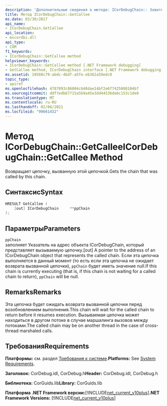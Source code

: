 ```yaml
---
description: 'Дополнительные сведения о методе: ICorDebugChain:: Зовите.'
title: Метод ICorDebugChain::GetCallee
ms.date: 03/30/2017
api_name:
- ICorDebugChain.GetCallee
api_location:
- mscordbi.dll
api_type:
- COM
f1_keywords:
- ICorDebugChain::GetCallee method
helpviewer_keywords:
- ICorDebugChain::GetCallee method [.NET Framework debugging]
- GetCallee method, ICorDebugChain interface [.NET Framework debugging]
ms.assetid: 19560c79-abdc-4bdf-a5fe-eb362a59edc0
topic_type:
- apiref
ms.openlocfilehash: 4787893c86804c648dae14bf2e6f7425808104b7
ms.sourcegitcommit: ddf7edb67715a5b9a45e3dd44536dabc153c1de0
ms.translationtype: MT
ms.contentlocale: ru-RU
ms.lasthandoff: 02/06/2021
ms.locfileid: "99661432"
---
```

# <a name="icordebugchaingetcallee-method"></a><span data-ttu-id="ed278-103">Метод ICorDebugChain::GetCallee</span><span class="sxs-lookup"><span data-stu-id="ed278-103">ICorDebugChain::GetCallee Method</span></span>

<span data-ttu-id="ed278-104">Возвращает цепочку, вызванную этой цепочкой.</span><span class="sxs-lookup"><span data-stu-id="ed278-104">Gets the chain that was called by this chain.</span></span>  
  
## <a name="syntax"></a><span data-ttu-id="ed278-105">Синтаксис</span><span class="sxs-lookup"><span data-stu-id="ed278-105">Syntax</span></span>  
  
```cpp  
HRESULT GetCallee (  
    [out] ICorDebugChain     **ppChain  
);  
```  
  
## <a name="parameters"></a><span data-ttu-id="ed278-106">Параметры</span><span class="sxs-lookup"><span data-stu-id="ed278-106">Parameters</span></span>  

 `ppChain`  
 <span data-ttu-id="ed278-107">заполняет Указатель на адрес объекта ICorDebugChain, который представляет вызываемую цепочку.</span><span class="sxs-lookup"><span data-stu-id="ed278-107">[out] A pointer to the address of an ICorDebugChain object that represents the called chain.</span></span> <span data-ttu-id="ed278-108">Если эта цепочка выполняется в данный момент (то есть если эта цепочка не ожидает возврата вызванной цепочки), `ppChain` будет иметь значение null.</span><span class="sxs-lookup"><span data-stu-id="ed278-108">If this chain is currently executing (that is, if this chain is not waiting for a called chain to return), `ppChain` will be null.</span></span>  
  
## <a name="remarks"></a><span data-ttu-id="ed278-109">Remarks</span><span class="sxs-lookup"><span data-stu-id="ed278-109">Remarks</span></span>  

 <span data-ttu-id="ed278-110">Эта цепочка будет ожидать возврата вызванной цепочки перед возобновлением выполнения.</span><span class="sxs-lookup"><span data-stu-id="ed278-110">This chain will wait for the called chain to return before it resumes execution.</span></span> <span data-ttu-id="ed278-111">Вызываемая цепочка может находиться в другом потоке в случае маршалинга вызовов между потоками.</span><span class="sxs-lookup"><span data-stu-id="ed278-111">The called chain may be on another thread in the case of cross-thread marshaled calls.</span></span>  
  
## <a name="requirements"></a><span data-ttu-id="ed278-112">Требования</span><span class="sxs-lookup"><span data-stu-id="ed278-112">Requirements</span></span>  

 <span data-ttu-id="ed278-113">**Платформы:** см. раздел [Требования к системе](../../get-started/system-requirements.md).</span><span class="sxs-lookup"><span data-stu-id="ed278-113">**Platforms:** See [System Requirements](../../get-started/system-requirements.md).</span></span>  
  
 <span data-ttu-id="ed278-114">**Заголовок:** CorDebug.idl, CorDebug.h</span><span class="sxs-lookup"><span data-stu-id="ed278-114">**Header:** CorDebug.idl, CorDebug.h</span></span>  
  
 <span data-ttu-id="ed278-115">**Библиотека:** CorGuids.lib</span><span class="sxs-lookup"><span data-stu-id="ed278-115">**Library:** CorGuids.lib</span></span>  
  
 <span data-ttu-id="ed278-116">**Платформа .NET Framework версии:**[!INCLUDE[net_current_v10plus](../../../../includes/net-current-v10plus-md.md)]</span><span class="sxs-lookup"><span data-stu-id="ed278-116">**.NET Framework Versions:** [!INCLUDE[net_current_v10plus](../../../../includes/net-current-v10plus-md.md)]</span></span>
